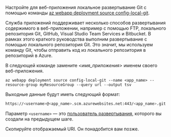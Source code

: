 Настройте для веб-приложения локальное развертывание Git с помощью команды [az webapp deployment source config-local-git](/cli/azure/webapp/deployment/source#config-local-git).

Служба приложений поддерживает несколько способов развертывания содержимого в веб-приложении, например с помощью FTP, локального репозитория Git, GitHub, Visual Studio Team Services и Bitbucket. В рамках этого краткого руководства выполним развертывание с помощью локального репозитория Git. Это значит, мы используем команду Git, чтобы отправить код из локального репозитория в репозиторий в Azure. 

В следующей команде замените *\<имя_приложения>* именем своего веб-приложения.

```azurecli-interactive
az webapp deployment source config-local-git --name <app_name> --resource-group myResourceGroup --query url --output tsv
```

Выходные данные будут иметь следующий формат:

```bash
https://<username>@<app_name>.scm.azurewebsites.net:443/<app_name>.git
```

Параметр `<username>` — это [пользователь развертывания](#configure-a-deployment-user), которого вы создали на предыдущем шаге.

Скопируйте отображаемый URI. Он понадобится вам позже.
